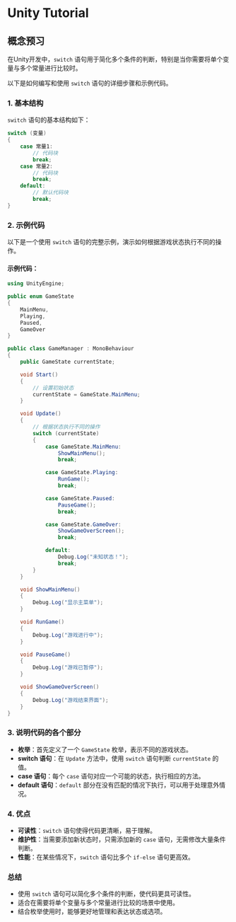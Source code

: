 # Unity Tutorial

## 概念预习

在Unity开发中，`switch` 语句用于简化多个条件的判断，特别是当你需要将单个变量与多个常量进行比较时。

以下是如何编写和使用 `switch` 语句的详细步骤和示例代码。

### 1. 基本结构

`switch` 语句的基本结构如下：

```csharp
switch (变量)
{
    case 常量1:
        // 代码块
        break;
    case 常量2:
        // 代码块
        break;
    default:
        // 默认代码块
        break;
}
```

### 2. 示例代码

以下是一个使用 `switch` 语句的完整示例，演示如何根据游戏状态执行不同的操作。

#### 示例代码：

```csharp
using UnityEngine;

public enum GameState
{
    MainMenu,
    Playing,
    Paused,
    GameOver
}

public class GameManager : MonoBehaviour
{
    public GameState currentState;

    void Start()
    {
        // 设置初始状态
        currentState = GameState.MainMenu;
    }

    void Update()
    {
        // 根据状态执行不同的操作
        switch (currentState)
        {
            case GameState.MainMenu:
                ShowMainMenu();
                break;

            case GameState.Playing:
                RunGame();
                break;

            case GameState.Paused:
                PauseGame();
                break;

            case GameState.GameOver:
                ShowGameOverScreen();
                break;

            default:
                Debug.Log("未知状态！");
                break;
        }
    }

    void ShowMainMenu()
    {
        Debug.Log("显示主菜单");
    }

    void RunGame()
    {
        Debug.Log("游戏进行中");
    }

    void PauseGame()
    {
        Debug.Log("游戏已暂停");
    }

    void ShowGameOverScreen()
    {
        Debug.Log("游戏结束界面");
    }
}
```

### 3. 说明代码的各个部分

- **枚举**：首先定义了一个 `GameState` 枚举，表示不同的游戏状态。
- **switch 语句**：在 `Update` 方法中，使用 `switch` 语句判断 `currentState` 的值。
- **case 语句**：每个 `case` 语句对应一个可能的状态，执行相应的方法。
- **default 语句**：`default` 部分在没有匹配的情况下执行，可以用于处理意外情况。

### 4. 优点

- **可读性**：`switch` 语句使得代码更清晰，易于理解。
- **维护性**：当需要添加新状态时，只需添加新的 `case` 语句，无需修改大量条件判断。
- **性能**：在某些情况下，`switch` 语句比多个 `if-else` 语句更高效。

### 总结

- 使用 `switch` 语句可以简化多个条件的判断，使代码更具可读性。
- 适合在需要将单个变量与多个常量进行比较的场景中使用。
- 结合枚举使用时，能够更好地管理和表达状态或选项。
